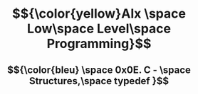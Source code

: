 # $${\color{yellow}Alx \space Low\space Level\space Programming}$$
## $${\color{bleu} \space 0x0E. C - \space Structures,\space typedef  }$$
